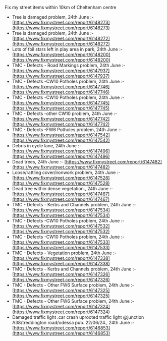 Fix my street items within 10km of Cheltenham centre

<!-- fix_marker starts -->

- Tree is damaged problem, 24th June :- [https://www.fixmystreet.com/report/6148273](https://www.fixmystreet.com/report/6148273)
- Tree is damaged problem, 24th June :- [https://www.fixmystreet.com/report/6148272](https://www.fixmystreet.com/report/6148272)
- Lots of foil stars left in play area in park, 24th June :- [https://www.fixmystreet.com/report/6148200](https://www.fixmystreet.com/report/6148200)
- TMC - Defects - Road Markings problem, 24th June :- [https://www.fixmystreet.com/report/6147937](https://www.fixmystreet.com/report/6147937)
- TMC - Defects -CW10 Potholes problem, 24th June :- [https://www.fixmystreet.com/report/6147746](https://www.fixmystreet.com/report/6147746)
- TMC - Defects -CW10 Potholes problem, 24th June :- [https://www.fixmystreet.com/report/6147745](https://www.fixmystreet.com/report/6147745)
- TMC - Defects -other CW10 problem, 24th June :- [https://www.fixmystreet.com/report/6147742](https://www.fixmystreet.com/report/6147742)
- TMC - Defects -FW6 Potholes problem, 24th June :- [https://www.fixmystreet.com/report/6147542](https://www.fixmystreet.com/report/6147542)
- Debris in cycle lane, 24th June :- [https://www.fixmystreet.com/report/6147496](https://www.fixmystreet.com/report/6147496)
- Dead trees, 24th June :- [https://www.fixmystreet.com/report/6147482](https://www.fixmystreet.com/report/6147482)
- Loose/rattling cover/ironwork problem, 24th June :- [https://www.fixmystreet.com/report/6147528](https://www.fixmystreet.com/report/6147528)
- Dead tree within dense vegetation., 24th June :- [https://www.fixmystreet.com/report/6147467](https://www.fixmystreet.com/report/6147467)
- TMC - Defects - Kerbs and Channels problem, 24th June :- [https://www.fixmystreet.com/report/6147534](https://www.fixmystreet.com/report/6147534)
- TMC - Defects -CW10 Potholes problem, 24th June :- [https://www.fixmystreet.com/report/6147532](https://www.fixmystreet.com/report/6147532)
- TMC - Defects -CW10 Potholes problem, 24th June :- [https://www.fixmystreet.com/report/6147533](https://www.fixmystreet.com/report/6147533)
- TMC - Defects - Vegetation problem, 24th June :- [https://www.fixmystreet.com/report/6147338](https://www.fixmystreet.com/report/6147338)
- TMC - Defects - Kerbs and Channels problem, 24th June :- [https://www.fixmystreet.com/report/6147326](https://www.fixmystreet.com/report/6147326)
- TMC - Defects - Other FW6  Surface problem, 24th June :- [https://www.fixmystreet.com/report/6147325](https://www.fixmystreet.com/report/6147325)
- TMC - Defects - Other FW6  Surface problem, 24th June :- [https://www.fixmystreet.com/report/6147324](https://www.fixmystreet.com/report/6147324)
- Damaged traffic light .car crash uprooted traffic light @junction A38/treddington road/odessa pub. 22/06/24., 24th June :- [https://www.fixmystreet.com/report/6146853](https://www.fixmystreet.com/report/6146853)

<!-- fix_marker ends -->